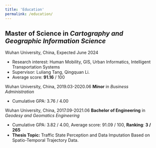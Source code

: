 ```yaml
---
title: 'Education'
permalink: /education/
---
```


**Master of Science** in *Cartography and Geographic Information Science*
------
Wuhan University, China, Expected June 2024
  - Research interest: Human Mobility, GIS, Urban Informatics, Intelligent Transportation Systems
  - Supervisor: Luliang Tang, Qingquan Li.
  - Average score: **91.16** / 100

Wuhan University, China, 2019.03-2020.06
**Minor** in *Business Administration*
  - Cumulative GPA: 3.76 / 4.00

Wuhan University, China, 2017.09-2021.06
**Bachelor of Engineering** in *Geodesy and Geomatics Engineering*
  - Cumulative GPA: 3.82 / 4.00, Average score: 91.09 / 100, **Ranking**: **3 / 265**
  - **Thesis Topic:** Traffic State Perception and Data Imputation Based on Spatio-Temporal Trajectory Data.
